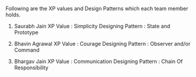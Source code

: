 Following are the XP values and Design Patterns which each team member holds.
1. Saurabh Jain 
	XP Value : Simplicity
	Designing Pattern : State and Prototype
		
2. Bhavin Agrawal 
	XP Value : Courage
	Designing Pattern : Observer and/or Command

3. Bhargav Jain	
	XP Value : Communication
	Designing Pattern : Chain Of Responsibility
